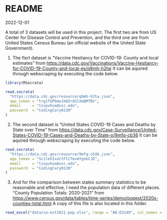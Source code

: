 README
================
2022-12-01

A total of 3 datasets will be used in this project. The first two are
from US Center for Disease Control and Prevention, and the third one are
from United States Census Bureau (an official website of the United
State Government).

1.  The fisrt dataset is “Vaccine Hesitancy for COVID-19: County and
    local estimates” from
    <https://data.cdc.gov/Vaccinations/Vaccine-Hesitancy-for-COVID-19-County-and-local-es/q9mh-h2tw>
    It can be aquired through webscraping by executing the code below.

``` r
library(RSocrata)

read.socrata(
  "https://data.cdc.gov/resource/q9mh-h2tw.json",
  app_token = "trg1fGPbmeJk0ZrQSlXmQMTBV",
  email     = "tzuyuhua@usc.edu",
  password  = "CodingCary0130"
)
```

2.  The second dataset is “United States COVID-19 Cases and Deaths by
    State over Time” from
    <https://data.cdc.gov/Case-Surveillance/United-States-COVID-19-Cases-and-Deaths-by-State-o/9mfq-cb36>
    It can be aquired through webscraping by executing the code below.

``` r
read.socrata(
  "https://data.cdc.gov/resource/9mfq-cb36.json",
  app_token = "Sc1lehIxeCtFlCTmvmYgobCJD",
  email     = "tzuyuhua@usc.edu",
  password  = "CodingCary0130"
)
```

3.  And for the comparison between states summary statistics to be
    reasonable and effective, I need the population data of different
    places. “County Population Totals: 2020-2021” from
    <https://www.census.gov/data/tables/time-series/demo/popest/2020s-counties-total.html>
    A copy of this file is also located in this folder.

``` r
read_excel("data/co-est2021-pop.xlsx", range = "A6:D3149", col_names = FALSE)
```
